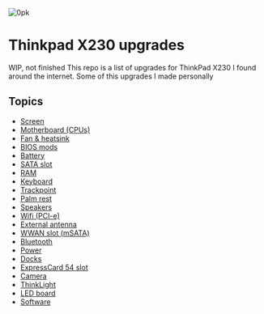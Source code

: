 ![](https://i.redd.it/qr5igeglrmz01.png "0pk")
# Thinkpad X230 upgrades
WIP, not finished
This repo is a list of upgrades for ThinkPad X230 I found around the internet. Some of this upgrades I made personally <br/>

## Topics
- [Screen](https://github.com/Evv1L/thinkpad-x230-upgrades/blob/main/docs/screens.md)
- [Motherboard (CPUs)](https://github.com/Evv1L/thinkpad-x230-upgrades/blob/main/docs/cpus.md)
- [Fan & heatsink](https://github.com/Evv1L/thinkpad-x230-upgrades/blob/main/docs/fans.md)
- [BIOS mods](https://github.com/Evv1L/thinkpad-x230-upgrades/blob/main/docs/bios.md)
- [Battery](https://github.com/Evv1L/thinkpad-x230-upgrades/blob/main/docs/battery.md)
- [SATA slot](https://github.com/Evv1L/thinkpad-x230-upgrades/blob/main/docs/sata.md)
- [RAM](https://github.com/Evv1L/thinkpad-x230-upgrades/blob/main/docs/ram.md)
- [Keyboard](https://github.com/Evv1L/thinkpad-x230-upgrades/blob/main/docs/keyboard.md)
- [Trackpoint](https://github.com/Evv1L/thinkpad-x230-upgrades/blob/main/docs/trackpoint.md)
- [Palm rest](https://github.com/Evv1L/thinkpad-x230-upgrades/blob/main/docs/palmrest.md)
- [Speakers](https://github.com/Evv1L/thinkpad-x230-upgrades/blob/main/docs/speakers.md)
- [Wifi (PCI-e)](https://github.com/Evv1L/thinkpad-x230-upgrades/blob/main/docs/wifi.md)
- [External antenna](https://github.com/Evv1L/thinkpad-x230-upgrades/blob/main/docs/external_antenna.md)
- [WWAN slot (mSATA)](https://github.com/Evv1L/thinkpad-x230-upgrades/blob/main/docs/wwan.md)
- [Bluetooth](https://github.com/Evv1L/thinkpad-x230-upgrades/blob/main/docs/bluetooth.md)
- [Power](https://github.com/Evv1L/thinkpad-x230-upgrades/blob/main/docs/power.md)
- [Docks](https://github.com/Evv1L/thinkpad-x230-upgrades/blob/main/docs/docks.md)
- [ExpressCard 54 slot](https://github.com/Evv1L/thinkpad-x230-upgrades/blob/main/docs/expresscard.md)
- [Camera](https://github.com/Evv1L/thinkpad-x230-upgrades/blob/main/docs/camera.md)
- [ThinkLight](https://github.com/Evv1L/thinkpad-x230-upgrades/blob/main/docs/thinklight.md)
- [LED board](https://github.com/Evv1L/thinkpad-x230-upgrades/blob/main/docs/ledboard.md)
- [Software](https://github.com/Evv1L/thinkpad-x230-upgrades/blob/main/docs/software.md)
